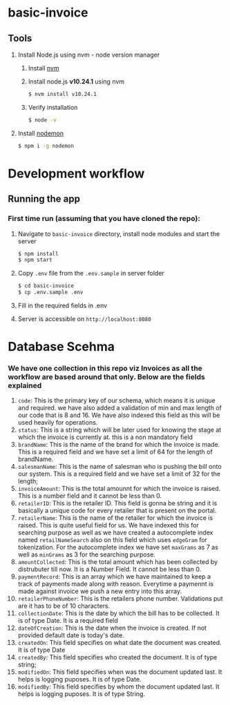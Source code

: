 # basic-invoice
 
 ## Tools
 1. Install Node.js using nvm - node version manager
	 1. Install [nvm](https://github.com/nvm-sh/nvm#install--update-script)
	 2. Install node.js **v10.24.1** using nvm

        ```bash
        $ nvm install v10.24.1
        ```

	 3. Verify installation

        ```bash
        $ node -v
        ```

 2. Install [nodemon](https://nodemon.io/)

    ```bash
    $ npm i -g nodemon
    ```

# Development workflow

## Running the app

### First time run (assuming that you have cloned the repo):

1. Navigate to `basic-invoice` directory, install node modules and start the server

	```bash
    $ npm install
    $ npm start
	```

2. Copy `.env` file from the `.env.sample` in server folder

	```bash
	$ cd basic-invoice
	$ cp .env.sample .env
	```
3. Fill in the required fields in .env

4. Server is accessible on `http://localhost:8080`


# Database Scehma

### We have one collection in this repo viz Invoices as all the workflow are based around that only. Below are the fields explained

1. ```code```: This is the primary key of our schema, which means it is unique and required. we have also added a validation of min and max length of our code that is 8 and 16. We have also indexed this field as this will be used heavily for operations.
2. ```status```: This is a string which will be later used for knowing the stage at which the invoice is currently at. this is a non mandatory field
3. ```brandName```: This is the name of the brand for which the invoice is made. This is a required field and we have set a limit of 64 for the length of brandName.
4. ```salesmanName```: This is the name of salesman who is pushing the bill onto our system. This is a required field and we have set a limit of 32 for the length;
5. ```invoiceAmount```: This is the total amounnt for which the invoice is raised. This is a number field and it cannot be less than 0.
6. ```retailerID```: This is the retailer ID. This field is gonna be string and it is basically a unique code for every retailer that is present on the portal.
7. ```retailerName```: This is the name of the retailer for which the invoice is raised. This is quite useful field for us. We have indexed this for searching purpose as well as we have created a autocomplete index named ``retailNameSearch`` also on this field which uses ``edgeGram`` for tokenization. For the autocomplete index we have set ``maxGrams`` as 7 as well as ``minGrams`` as 3 for the searching purpose.
8. ```amountCollected```: This is the total amount which has been collected by distrubuter till now. It is a Number Field. It cannot be less than 0.
9. ```paymentRecord```: This is an array which we have maintained to keep a track of payments made along with reason. Everytime a paymennt is made against invoice we push a new entry into this array.
10. ```retailerPhoneNumber```: This is the retailers phone number. Validations put are it has to be of 10 characters.
11. ```collectionDate```: This is the date by which the bill has to be collected. It is of type Date. It is a required field
12. ```dateOfCreation```: This is the date when the invoice is created. If not provided default date is today's date.
13. ```createdOn```: This field specifies on what date the document was created. It is of type Date
14. ```createdBy```: This field specifies who created the document. It is of type string;
15. ```modifiedOn```: This field specifies when was the document updated last. It helps is logging puposes. It is of type Date.
16. ```modifiedBy```: This field specifies by whom the document updated last. It helps is logging puposes. It is of type String.



